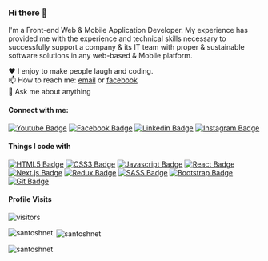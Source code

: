 ### Hi there 👋

I'm a Front-end Web & Mobile Application Developer. My experience has provided me with the experience and technical skills necessary to successfully support a company & its IT team with proper & sustainable software solutions in any web-based & Mobile platform.


♥️ I enjoy to make people laugh and coding. <br/>
📫 How to reach me: [email](santoshnet2016@gmail.com) or [facebook](https://www.facebook.com/santoshkumar.dash11) <br/>
💬 Ask me about anything <br/>


#### Connect with me:

[![Youtube Badge](https://img.shields.io/badge/YouTube-FF0000?style=for-the-badge&logo=youtube&logoColor=white)](https://www.youtube.com/c/FrontEndSourceCode) [![Facebook Badge](https://img.shields.io/badge/Facebook-1877F2?style=for-the-badge&logo=facebook&logoColor=white)](https://www.facebook.com/santoshkumar.dash11) [![Linkedin Badge](https://img.shields.io/badge/LinkedIn-0077B5?style=for-the-badge&logo=linkedin&logoColor=white)](https://www.linkedin.com/in/santoshdash-2018/) [![Instagram Badge](https://img.shields.io/badge/Instagram-E4405F?style=for-the-badge&logo=instagram&logoColor=white)](https://www.instagram.com/sd.santoshdash/)


#### Things I code with

[![HTML5 Badge](https://img.shields.io/badge/HTML5-E34F26?style=for-the-badge&logo=html5&logoColor=white)](#)  [![CSS3 Badge](https://img.shields.io/badge/CSS3-1572B6?style=for-the-badge&logo=css3&logoColor=white)](#) [![Javascript Badge](https://img.shields.io/badge/-Javascript-F0DB4F?style=for-the-badge&labelColor=black&logo=javascript&logoColor=F0DB4F)](#)  [![React Badge](https://img.shields.io/badge/-React-61DBFB?style=for-the-badge&labelColor=black&logo=react&logoColor=61DBFB)](#) [![Next.js Badge](https://img.shields.io/badge/next.js-000000?style=for-the-badge&logo=nextdotjs&logoColor=white)](#) [![Redux Badge](https://img.shields.io/badge/Redux-593D88?style=for-the-badge&logo=redux&logoColor=white)](#)  [![SASS Badge](https://img.shields.io/badge/Sass-CC6699?style=for-the-badge&logo=sass&logoColor=white)](#)  [![Bootstrap Badge](https://img.shields.io/badge/Bootstrap-563D7C?style=for-the-badge&logo=bootstrap&logoColor=white)](#)  [![Git Badge](https://img.shields.io/badge/Git-F05032?style=for-the-badge&logo=git&logoColor=white)](#)


#### Profile Visits

![visitors](https://visitor-badge.glitch.me/badge?page_id=santoshnet.santoshnet)

<p><img align="left" src="https://github-readme-stats.vercel.app/api/top-langs/?username=santoshnet" alt="santoshnet" /></p>

<p>&nbsp;<img align="center" src="https://github-readme-stats.vercel.app/api?username=santoshnet&show_icons=true&locale=en" alt="santoshnet" /></p>

<p><img align="center" src="https://github-readme-streak-stats.herokuapp.com/?user=santoshnet&" alt="santoshnet" /></p>
